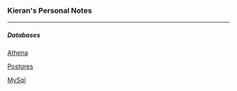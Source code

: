 <link rel="stylesheet" href="../css/air.css">

### Kieran's Personal Notes

----

##### Databases

[Athena](db/athena.html)

[Postgres](db/postgresql.html)

[MySql](db/mysql.html)


